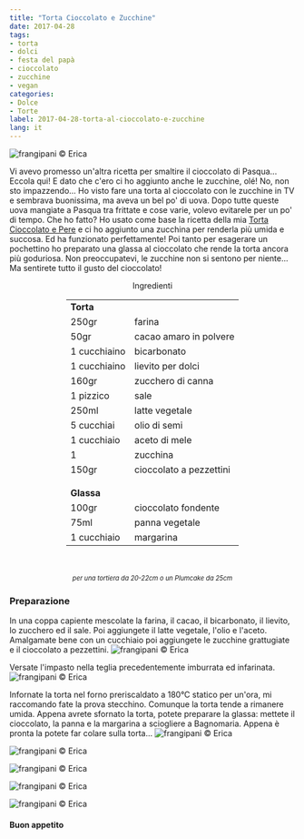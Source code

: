 ```yaml
---
title: "Torta Cioccolato e Zucchine"
date: 2017-04-28
tags:
- torta
- dolci
- festa del papà
- cioccolato
- zucchine 
- vegan
categories:
- Dolce
- Torte 
label: 2017-04-28-torta-al-cioccolato-e-zucchine
lang: it 
---
```

![](header.jpg "frangipani © Erica")

Vi avevo promesso un'altra ricetta per smaltire il cioccolato di Pasqua... Eccola qui! E dato che c'ero ci ho aggiunto anche le zucchine, olé! No, non sto impazzendo... Ho visto fare una torta al cioccolato con le zucchine in TV e sembrava buonissima, ma aveva un bel po' di uova. Dopo tutte queste uova mangiate a Pasqua tra frittate e cose varie, volevo evitarele per un po' di tempo. Che ho fatto? Ho usato come base la ricetta della mia <a href="http://frangipani.raiano.ch/2016-09-24-torta-cioccolato-e-pere/" target="_blank">Torta Cioccolato e Pere</a> e ci ho aggiunto una zucchina per renderla più umida e succosa. Ed ha funzionato perfettamente! Poi tanto per esagerare un pochettino ho preparato una glassa al cioccolato che rende la torta ancora più goduriosa. Non preoccupatevi, le zucchine non si sentono per niente... Ma sentirete tutto il gusto del cioccolato!

<div id="wrapper" style="text-align: center">
  <div id="yourdiv" style="display: inline-block;">
    <div class="ingredients">
      <div class="ingredients-title">Ingredienti</div>
      <table>
        <tbody>
          <tr>
            <td colspan="2"><b>Torta</b></td>
          </tr>
          <tr>
            <td>250gr</td>
            <td>farina</td>
          </tr>
          <tr>
            <td>50gr</td>
            <td>cacao amaro in polvere</td>
          </tr>
          <tr>
            <td>1 cucchiaino</td>
            <td>bicarbonato</td>
          </tr>
          <tr>
            <td>1 cucchiaino</td>
            <td>lievito per dolci</td>
          </tr>
          <tr>
            <td>160gr</td>
            <td>zucchero di canna</td>
          </tr>
          <tr>
            <td>1 pizzico</td>
            <td>sale</td>
          </tr>
          <tr>
            <td>250ml</td>
            <td>latte vegetale</td>
          </tr>
          <tr>
            <td>5 cucchiai</td>
            <td>olio di semi</td>        
          </tr>
          <tr>
            <td>1 cucchiaio</td>
            <td>aceto di mele</td>
          </tr>
          <tr>
            <td>1</td>
            <td>zucchina</td>        
          </tr>
          <tr>
            <td>150gr</td>
            <td>cioccolato a pezzettini</td>
          </tr>
          <tr style="height: 15px;"></tr>
          <tr>          
            <td colspan="2"><b>Glassa</b></td>
          </tr>
          <tr>
            <td>100gr</td>
            <td>cioccolato fondente</td>
          </tr>
          <tr>
            <td>75ml</td>
            <td>panna vegetale</td>        
          </tr>
          <tr>
            <td>1 cucchiaio</td>
            <td>margarina</td>
          </tr>
        </tbody>
      </table>
      <br></br>
      <i class="pull-right" style="font-size: 80%;">per una tortiera da 20-22cm o un Plumcake da 25cm</i>
    </div>
  </div>
</div>


<h3>
  <font color="grey">
    <i class="fa fa-cogs"></i>
  </font> Preparazione
</h3>

In una coppa capiente mescolate la farina, il cacao, il bicarbonato, il lievito, lo zucchero ed il sale. Poi aggiungete il latte vegetale, l'olio e l'aceto. Amalgamate bene con un cucchiaio poi aggiungete le zucchine grattugiate e il cioccolato a pezzettini.
![](impasto.jpg "frangipani © Erica")

Versate l'impasto nella teglia precedentemente imburrata ed infarinata.
![](teglia.jpg "frangipani © Erica")

Infornate la torta nel forno preriscaldato a 180°C statico per un'ora, mi raccomando fate la prova stecchino. Comunque la torta tende a rimanere umida. Appena avrete sfornato la torta, potete preparare la glassa: mettete il cioccolato, la panna e la margarina a sciogliere a Bagnomaria. Appena è pronta la potete far colare sulla torta...
![](risultato1.jpg "frangipani © Erica")

![](risultato2.jpg "frangipani © Erica")

![](risultato3.jpg "frangipani © Erica")

![](risultato4.jpg "frangipani © Erica")

![](risultato5.jpg "frangipani © Erica")

<h4>Buon appetito
  <font color="red">
    <i class="fa fa-smile-o"></i>
  </font>
</h4>